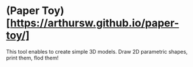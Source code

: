 # (Paper Toy)[https://arthursw.github.io/paper-toy/]

This tool enables to create simple 3D models.
Draw 2D parametric shapes, print them, flod them!
